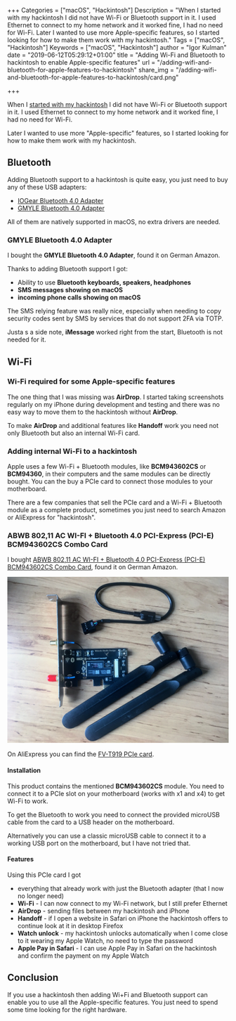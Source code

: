 +++
Categories = ["macOS", "Hackintosh"]
Description = "When I started with my hackintosh I did not have Wi-Fi or Bluetooth support in it. I used Ethernet to connect to my home network and it worked fine, I had no need for Wi-Fi. Later I wanted to use more Apple-specific features, so I started looking for how to make them work with my hackintosh."
Tags = ["macOS", "Hackintosh"]
Keywords = ["macOS", "Hackintosh"]
author = "Igor Kulman"
date = "2019-06-12T05:29:12+01:00"
title = "Adding Wi-Fi and Bluetooth to hackintosh to enable Apple-specific features"
url = "/adding-wifi-and-bluetooth-for-apple-features-to-hackintosh"
share_img = "/adding-wifi-and-bluetooth-for-apple-features-to-hackintosh/card.png"

+++

When I [started with my hackintosh](/my-experience-running-a-hackintosh/) I did not have Wi-Fi or Bluetooth support in it. I used Ethernet to connect to my home network and it worked fine, I had no need for Wi-Fi. 

Later I wanted to use more "Apple-specific" features, so I started looking for how to make them work with my hackintosh.

## Bluetooth

Adding Bluetooth support to a hackintosh is quite easy, you just need to buy any of these USB adapters:

* [IOGear Bluetooth 4.0 Adapter](https://www.amazon.de/dp/B007MKMJGO)
* [GMYLE Bluetooth 4.0 Adapter](https://www.amazon.de/IOGEAR-GBU521-BLUETOOTH-MICRO-ADAPTER/dp/B007GFX0PY)

All of them are natively supported in macOS, no extra drivers are needed. 

### GMYLE Bluetooth 4.0 Adapter

I bought the **GMYLE Bluetooth 4.0 Adapter**, found it on German Amazon.

Thanks to adding Bluetooth support I got:

* Ability to use **Bluetooth keyboards, speakers, headphones**
* **SMS messages showing on macOS**
* **incoming phone calls showing on macOS**

The SMS relying feature was really nice, especially when needing to copy security codes sent by SMS by services that do not support 2FA via TOTP.

Justa s a side note, **iMessage** worked right from the start, Bluetooth is not needed for it.

## Wi-Fi

### Wi-Fi required for some Apple-specific features

The one thing that I was missing was **AirDrop**. I started taking screenshots regularly on my iPhone during development and testing and there was no easy way to move them to the hackintosh without **AirDrop**. 

To make **AirDrop** and additional features like **Handoff** work you need not only Bluetooth but also an internal Wi-Fi card. 

<!--more-->

### Adding internal Wi-Fi to a hackintosh

Apple uses a few Wi-Fi + Bluetooth modules, like **BCM943602CS** or **BCM94360**, in their computers and the same modules can be directly bought. You can the buy a PCIe card to connect those modules to your motherboard.

There are a few companies that sell the PCIe card and a Wi-Fi + Bluetooth module as a complete product, sometimes you just need to search Amazon or AliExpress for "hackintosh".

### ABWB 802,11 AC WI-FI + Bluetooth 4.0 PCI-Express (PCI-E) BCM943602CS Combo Card

I bought [ABWB 802,11 AC WI-FI + Bluetooth 4.0 PCI-Express (PCI-E) BCM943602CS Combo Card](https://www.amazon.de/Bluetooth-PCI-Express-BCM943602CS-Hackintosh-Flughafen/dp/B00MBP25UK), found it on German Amazon. 

![WiFI card](card.png)

On AliExpress you can find the [FV-T919 PCIe card](https://www.aliexpress.com/item/Fenvi-FV-T919-802-11AC-Desktop-Wifi-Card-802-11-A-B-G-N-AC-BCM94360CD/32778371977.html).

#### Installation

This product contains the mentioned **BCM943602CS** module. You need to connect it to a PCIe slot on your motherboard (works with x1 and x4) to get Wi-Fi to work. 

To get the Bluetooth to work you need to connect the provided microUSB cable from the card to a USB header on the motherboard. 

Alternatively you can use a classic microUSB cable to connect it to a working USB port on the motherboard, but I have not tried that.

#### Features

Using this PCIe card I got

* everything that already work with just the Bluetooth adapter (that I now no longer need)
* **Wi-Fi** - I can now connect to my Wi-Fi network, but I still prefer Ethernet
* **AirDrop** - sending files between my hackintosh and iPhone
* **Handoff** - if I open a website in Safari on iPhone the hackintosh offers to continue look at it in desktop Firefox 
* **Watch unlock** - my hackintosh unlocks automatically when I come close to it wearing my Apple Watch, no need to type the password
* **Apple Pay in Safari** - I can use Apple Pay in Safari on the hackintosh and confirm the payment on my Apple Watch

## Conclusion

If you use a hackintosh then adding Wi+Fi and Bluetooth support can enable you to use all the Apple-specific features. You just need to spend some time looking for the right hardware.